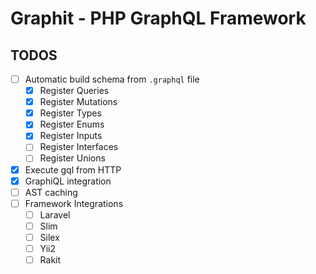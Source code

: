Graphit - PHP GraphQL Framework
===============================

## TODOS

- [ ] Automatic build schema from `.graphql` file
  - [x] Register Queries
  - [x] Register Mutations
  - [x] Register Types
  - [x] Register Enums
  - [x] Register Inputs
  - [ ] Register Interfaces
  - [ ] Register Unions
- [x] Execute gql from HTTP
- [x] GraphiQL integration
- [ ] AST caching
- [ ] Framework Integrations
  - [ ] Laravel
  - [ ] Slim
  - [ ] Silex
  - [ ] Yii2
  - [ ] Rakit